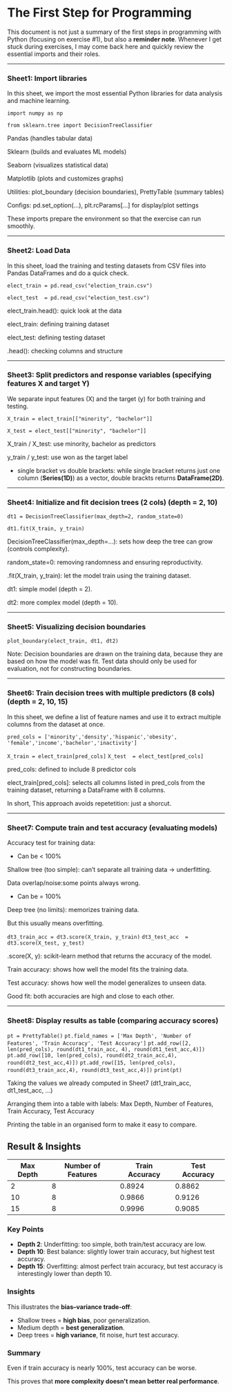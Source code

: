 # The First Step for Programming

This document is not just a summary of the first steps in programming with Python (focusing on exercise #1), but also a **reminder note**.
Whenever I get stuck during exercises, I may come back here and quickly review the essential imports and their roles.

---
### Sheet1: Import libraries

In this sheet, we import the most essential Python libraries for data analysis and machine learning.

`import numpy as np`

`from sklearn.tree import DecisionTreeClassifier`

Pandas (handles tabular data)

Sklearn (builds and evaluates ML models)

Seaborn (visualizes statistical data)

Matplotlib (plots and customizes graphs)

Utilities: plot_boundary (decision boundaries), PrettyTable (summary tables)

Configs: pd.set_option(...), plt.rcParams[...] for display/plot settings

These imports prepare the environment so that the exercise can run smoothly.

---
### Sheet2: Load Data

In this sheet, load the training and testing datasets from CSV files into Pandas DataFrames and do a quick check.

`elect_train = pd.read_csv("election_train.csv")`

`elect_test  = pd.read_csv("election_test.csv")`

elect_train.head(): quick look at the data

elect_train: defining training dataset

elect_test: defining testing dataset

.head(): checking columns and structure


---
### Sheet3: Split predictors and response variables (specifying features X and target Y)

We separate input features (X) and the target (y) for both training and testing.

`X_train = elect_train[["minority", "bachelor"]]`

`X_test = elect_test[["minority", "bachelor"]]`

X_train / X_test: use minority, bachelor as predictors

y_train / y_test: use won as the target label

- single bracket vs double brackets: while single bracket returns just one column (**Series(1D)**) as a vector, double brackts returns **DataFrame(2D)**.

---
### Sheet4: Initialize and fit decision trees (2 cols) (depth = 2, 10)

`dt1 = DecisionTreeClassifier(max_depth=2, random_state=0)`

`dt1.fit(X_train, y_train)`

DecisionTreeClassifier(max_depth=...): sets how deep the tree can grow (controls complexity).

random_state=0: removing randomness and ensuring reproductivity.

.fit(X_train, y_train): let the model train using the training dataset.

dt1: simple model (depth = 2).

dt2:  more complex model (depth = 10).

---
### Sheet5: Visualizing decision boundaries

`plot_boundary(elect_train, dt1, dt2)`

Note: Decision boundaries are drawn on the training data, because they are based on how the model was fit. Test data should only be used for evaluation, not for constructing boundaries.

---
### Sheet6: Train decision trees with multiple predictors (8 cols) (depth = 2, 10, 15)

In this sheet, we define a list of feature names and use it to extract multiple columns from the dataset at once.

`pred_cols = ['minority','density','hispanic','obesity',
             'female','income','bachelor','inactivity']`

`X_train = elect_train[pred_cols]`
`X_test  = elect_test[pred_cols]`

pred_cols: defined to include 8 predictor cols

elect_train[pred_cols]: selects all columns listed in pred_cols from the training dataset, returning a DataFrame with 8 columns.

In short, This approach avoids repetetition: just a shorcut.

---
### Sheet7: Compute train and test accuracy (evaluating models)

Accuracy test for training data:

- Can be < 100%

Shallow tree (too simple): can’t separate all training data → underfitting.

Data overlap/noise:some points always wrong.


- Can be = 100%

Deep tree (no limits): memorizes training data.

But this usually means overfitting.

`dt3_train_acc = dt3.score(X_train, y_train)`
`dt3_test_acc  = dt3.score(X_test, y_test)`

.score(X, y): scikit-learn method that returns the accuracy of the model.

Train accuracy: shows how well the model fits the training data.

Test accuracy: shows how well the model generalizes to unseen data.

Good fit:  both accuracies are high and close to each other.

---
### Sheet8: Display results as table (comparing accuracy scores)

`pt = PrettyTable()`
`pt.field_names = ['Max Depth', 'Number of Features', 'Train Accuracy', 'Test Accuracy']`
`pt.add_row([2, len(pred_cols), round(dt1_train_acc, 4), round(dt1_test_acc,4)])`
`pt.add_row([10, len(pred_cols), round(dt2_train_acc,4), round(dt2_test_acc,4)])`
`pt.add_row([15, len(pred_cols), round(dt3_train_acc,4), round(dt3_test_acc,4)])`
`print(pt)`

Taking the values we already computed in Sheet7 (dt1_train_acc, dt1_test_acc, …)

Arranging them into a table with labels: Max Depth, Number of Features, Train Accuracy, Test Accuracy

Printing the table in an organised form to make it easy to compare.


## Result & Insights

| Max Depth | Number of Features | Train Accuracy | Test Accuracy |
|-----------|--------------------|----------------|---------------|
| 2         | 8                  | 0.8924         | 0.8862        |
| 10        | 8                  | 0.9866         | 0.9126        |
| 15        | 8                  | 0.9996         | 0.9085        |


### Key Points
- **Depth 2**: Underfitting: too simple, both train/test accuracy are low.  
- **Depth 10**: Best balance: slightly lower train accuracy, but highest test accuracy.  
- **Depth 15**: Overfitting: almost perfect train accuracy, but test accuracy is interestingly lower than depth 10.  

### Insights
This illustrates the **bias–variance trade-off**:
- Shallow trees = **high bias**, poor generalization.  
- Medium depth = **best generalization**.  
- Deep trees = **high variance**, fit noise, hurt test accuracy.  

### Summary
Even if train accuracy is nearly 100%, test accuracy can be worse.  

This proves that **more complexity doesn't mean better real performance**.
